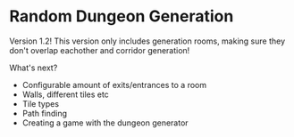 <h1>Random Dungeon Generation</h1>

Version 1.2! This version only includes generation rooms, making sure they don't overlap eachother and corridor generation!

What's next?

- Configurable amount of exits/entrances to a room
- Walls, different tiles etc
- Tile types
- Path finding
- Creating a game with the dungeon generator